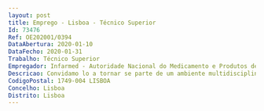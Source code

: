 ```yaml
--- 
layout: post
title: Emprego - Lisboa - Técnico Superior
Id: 73476
Ref: OE202001/0394
DataAbertura: 2020-01-10
DataFecho: 2020-01-31
Trabalho: Técnico Superior
Empregador: Infarmed - Autoridade Nacional do Medicamento e Produtos de Saúde, I.P.
Descricao: Convidamo lo a tornar se parte de um ambiente multidisciplinar e desafiante que favorece os cidadãos Portugueses e da Europa. Venha fazer parte de um local de trabalho ambicioso e moderno, envolver se na cooperação a nível nacional e no contexto europeu, promovendo o papel do INFARMED na avaliação de medicamentos e promoção da saúde pública. Em particular, contamos consigo para acompanhar a autorização de novos medicamentos e o seu ciclo de vida.Estamos à procura de pessoas com orientação para resultados e oferecemos oportunidades para desenvolver capacidades e competências que correspondam à evolução técnica na área do medicamento.Queremos envolvê lo numa equipa com fortes competências e alinhada com uma estratégia de excelência europeia.
CodigoPostal: 1749-004 LISBOA
Concelho: Lisboa
Distrito: Lisboa
--- 
```

